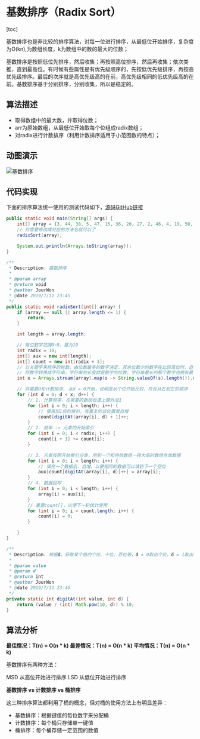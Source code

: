 # 基数排序（Radix Sort）

[toc]



基数排序也是非比较的排序算法，对每一位进行排序，从最低位开始排序，复杂度为O(kn),为数组长度，k为数组中的数的最大的位数；

基数排序是按照低位先排序，然后收集；再按照高位排序，然后再收集；依次类推，直到最高位。有时候有些属性是有优先级顺序的，先按低优先级排序，再按高优先级排序。最后的次序就是高优先级高的在前，高优先级相同的低优先级高的在前。基数排序基于分别排序，分别收集，所以是稳定的。

## 算法描述

- 取得数组中的最大数，并取得位数；
- arr为原始数组，从最低位开始取每个位组成radix数组；
- 对radix进行计数排序（利用计数排序适用于小范围数的特点）；

## 动图演示

![基数排序](https://img-blog.csdnimg.cn/20190712143246445.gif)

## 代码实现

下面的排序算法统一使用的测试代码如下，[源码GitHub链接](https://github.com/JourWon/sort-algorithm)

```java
public static void main(String[] args) {
    int[] array = {3, 44, 38, 5, 47, 15, 36, 26, 27, 2, 46, 4, 19, 50, 48};
	// 只需要修改成对应的方法名就可以了
    radixSort(array);

    System.out.println(Arrays.toString(array));
}
```



```java
/**
 * Description: 基数排序
 *
 * @param array
 * @return void
 * @author JourWon
 * @date 2019/7/11 23:45
 */
public static void radixSort(int[] array) {
	if (array == null || array.length <= 1) {
		return;
	}

	int length = array.length;

	// 每位数字范围0~9，基为10
	int radix = 10;
	int[] aux = new int[length];
	int[] count = new int[radix + 1];
	// 以关键字来排序的轮数，由位数最多的数字决定，其余位数少的数字在比较高位时，自动用0进行比较
	// 将数字转换成字符串，字符串的长度就是数字的位数，字符串最长的那个数字也拥有最多的位数
	int x = Arrays.stream(array).map(s -> String.valueOf(s).length()).max().getAsInt();

	// 共需要d轮计数排序, 从d = 0开始，说明是从个位开始比较，符合从右到左的顺序
	for (int d = 0; d < x; d++) {
		// 1. 计算频率，在需要的数组长度上额外加1
		for (int i = 0; i < length; i++) {
			// 使用加1后的索引，有重复的该位置就自增
			count[digitAt(array[i], d) + 1]++;
		}
		// 2. 频率 -> 元素的开始索引
		for (int i = 0; i < radix; i++) {
			count[i + 1] += count[i];
		}

		// 3. 元素按照开始索引分类，用到一个和待排数组一样大临时数组存放数据
		for (int i = 0; i < length; i++) {
			// 填充一个数据后，自增，以便相同的数据可以填到下一个空位
			aux[count[digitAt(array[i], d)]++] = array[i];
		}
		// 4. 数据回写
		for (int i = 0; i < length; i++) {
			array[i] = aux[i];
		}
		// 重置count[]，以便下一轮统计使用
		for (int i = 0; i < count.length; i++) {
			count[i] = 0;
		}

	}
}

/**
 * Description: 根据d，获取某个值的个位、十位、百位等，d = 0取出个位，d = 1取出十位，以此类推。对于不存在的高位，用0补
 *
 * @param value
 * @param d
 * @return int
 * @author JourWon
 * @date 2019/7/11 23:46
 */
private static int digitAt(int value, int d) {
	return (value / (int) Math.pow(10, d)) % 10;
}
```

## 算法分析

**最佳情况：T(n) = O(n \* k)   最差情况：T(n) = O(n \* k)   平均情况：T(n) = O(n \* k)**

基数排序有两种方法：

MSD 从高位开始进行排序 LSD 从低位开始进行排序 

 

**基数排序 vs 计数排序 vs 桶排序**

这三种排序算法都利用了桶的概念，但对桶的使用方法上有明显差异：

- 基数排序：根据键值的每位数字来分配桶
- 计数排序：每个桶只存储单一键值
- 桶排序：每个桶存储一定范围的数值